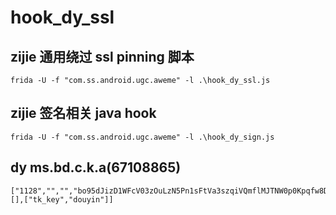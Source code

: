 # hook_dy_ssl

## zijie 通用绕过 ssl pinning 脚本

```shell
frida -U -f "com.ss.android.ugc.aweme" -l .\hook_dy_ssl.js
```

## zijie 签名相关 java hook

```shell
frida -U -f "com.ss.android.ugc.aweme" -l .\hook_dy_sign.js
```

## dy ms.bd.c.k.a(67108865)
```
["1128","","","bo95dJizD1WFcV03zOuLzN5Pn1sFtVa3szqiVQmflMJTNW0p0Kpqfw8D4i0zUlfrou4kuYt\/i0521YRygM83dwv\/wn3DD+TMJF+QFzW9wb8Qq2\/1B4jPMbObrDNdyMMukpAYqy1fLWtbLGVIPxsFsZegwQy5lsRX9h49PH\/Qx8MwgYvWvH7ZTFLV28LwTWZiljQyBPaBE+TsyumEu0Y+JRkeidHFEYcVs0yRoa+xC004hugQhdPupIt6dBiWA4phsB3fNJZjFTAKGE1lPB4gzt6Qf+FmlgZBbRvT8zekxTV2HZ5dUvSutB2\/0QpbHKAvWL4DRA==","v04.04.02","","","","","","0","-1","99999",[],["tk_key","douyin"]]
```
